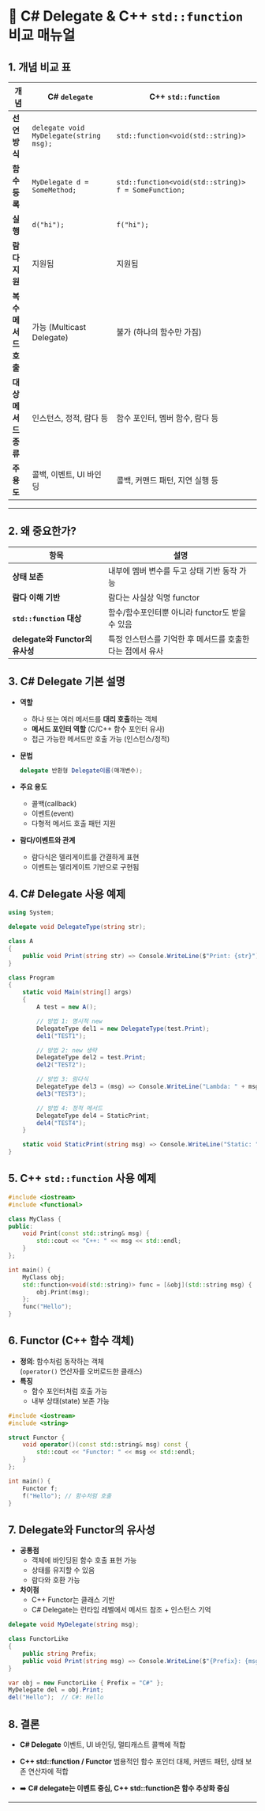 # 📘 C# Delegate & C++ `std::function` 비교 매뉴얼

## 1. 개념 비교 표
| 개념       | C# `delegate`                                 | C++ `std::function`                                 |
|------------|-----------------------------------------------|-----------------------------------------------------|
| **선언 방식** | `delegate void MyDelegate(string msg);`       | `std::function<void(std::string)>`                  |
| **함수 등록** | `MyDelegate d = SomeMethod;`                  | `std::function<void(std::string)> f = SomeFunction;`|
| **실행**     | `d("hi");`                                     | `f("hi");`                                           |
| **람다 지원**| 지원됨                                         | 지원됨                                               |
| **복수 메서드 호출** | 가능 (Multicast Delegate)                   | 불가 (하나의 함수만 가짐)                            |
| **대상 메서드 종류** | 인스턴스, 정적, 람다 등                       | 함수 포인터, 멤버 함수, 람다 등                      |
| **주 용도**   | 콜백, 이벤트, UI 바인딩                         | 콜백, 커맨드 패턴, 지연 실행 등                      |

------------------------------------------------------------------------

## 2. 왜 중요한가?

| 항목                            | 설명                                                             |
|---------------------------------|------------------------------------------------------------------|
| **상태 보존**                   | 내부에 멤버 변수를 두고 상태 기반 동작 가능                      |
| **람다 이해 기반**              | 람다는 사실상 익명 functor                                       |
| **`std::function` 대상**        | 함수/함수포인터뿐 아니라 functor도 받을 수 있음                  |
| **delegate와 Functor의 유사성** | 특정 인스턴스를 기억한 후 메서드를 호출한다는 점에서 유사         |

## 3. C# Delegate 기본 설명

- **역할**
    - 하나 또는 여러 메서드를 **대리 호출**하는 객체
    - **메서드 포인터 역할** (C/C++ 함수 포인터 유사)
    - 접근 가능한 메서드만 호출 가능 (인스턴스/정적)

- **문법**
    ``` csharp
    delegate 반환형 Delegate이름(매개변수);
    ```

- **주요 용도**

    - 콜백(callback)
    - 이벤트(event)
    - 다형적 메서드 호출 패턴 지원

- **람다/이벤트와 관계**

    - 람다식은 델리게이트를 간결하게 표현
    - 이벤트는 델리게이트 기반으로 구현됨

## 4. C# Delegate 사용 예제

```csharp
using System;

delegate void DelegateType(string str);
```
```csharp
class A
{
    public void Print(string str) => Console.WriteLine($"Print: {str}");
}
```
```csharp
class Program
{
    static void Main(string[] args)
    {
        A test = new A();

        // 방법 1: 명시적 new
        DelegateType del1 = new DelegateType(test.Print);
        del1("TEST1");

        // 방법 2: new 생략
        DelegateType del2 = test.Print;
        del2("TEST2");

        // 방법 3: 람다식
        DelegateType del3 = (msg) => Console.WriteLine("Lambda: " + msg);
        del3("TEST3");

        // 방법 4: 정적 메서드
        DelegateType del4 = StaticPrint;
        del4("TEST4");
    }

    static void StaticPrint(string msg) => Console.WriteLine("Static: " + msg);
}
```

## 5. C++ `std::function` 사용 예제

```cpp
#include <iostream>
#include <functional>

class MyClass {
public:
    void Print(const std::string& msg) {
        std::cout << "C++: " << msg << std::endl;
    }
};
```
```cpp
int main() {
    MyClass obj;
    std::function<void(std::string)> func = [&obj](std::string msg) {
        obj.Print(msg);
    };
    func("Hello");
}
```

## 6. Functor (C++ 함수 객체)

- **정의**: 함수처럼 동작하는 객체  
    (`operator()` 연산자를 오버로드한 클래스)
- **특징**
    - 함수 포인터처럼 호출 가능
    - 내부 상태(state) 보존 가능

```cpp
#include <iostream>
#include <string>

struct Functor {
    void operator()(const std::string& msg) const {
        std::cout << "Functor: " << msg << std::endl;
    }
};
```
```cpp
int main() {
    Functor f;
    f("Hello"); // 함수처럼 호출
}
```


## 7. Delegate와 Functor의 유사성

- **공통점**
    - 객체에 바인딩된 함수 호출 표현 가능
    - 상태를 유지할 수 있음
    - 람다와 호환 가능
- **차이점**
    -   C++ Functor는 클래스 기반
    -   C# Delegate는 런타임 레벨에서 메서드 참조 + 인스턴스 기억

``` csharp
delegate void MyDelegate(string msg);

class FunctorLike
{
    public string Prefix;
    public void Print(string msg) => Console.WriteLine($"{Prefix}: {msg}");
}

var obj = new FunctorLike { Prefix = "C#" };
MyDelegate del = obj.Print;
del("Hello");  // C#: Hello
```

## 8. 결론

- **C# Delegate**
    이벤트, UI 바인딩, 멀티캐스트 콜백에 적합  
- **C++ std::function / Functor**
    범용적인 함수 포인터 대체, 커맨드 패턴, 상태 보존 연산자에 적합

- ➡️ **C# delegate는 이벤트 중심, C++ std::function은 함수 추상화 중심**

---

